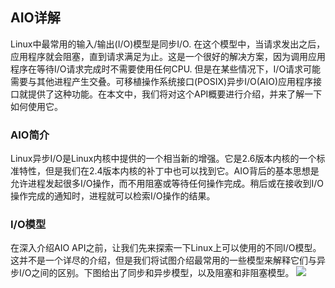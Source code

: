 AIO详解
------

  Linux中最常用的输入/输出(I/O)模型是同步I/O. 在这个模型中，当请求发出之后，应用程序就会阻塞，直到请求满足为止。这是一个很好的解决方案，因为调用应用程序在等待I/O请求完成时不需要使用任何CPU. 但是在某些情况下，I/O请求可能需要与其他进程产生交叠。可移植操作系统接口(POSIX)异步I/O(AIO)应用程序接口就提供了这种功能。在本文中，我们将对这个API概要进行介绍，并来了解一下如何使用它。
  
### AIO简介
  Linux异步I/O是Linux内核中提供的一个相当新的增强。它是2.6版本内核的一个标准特性，但是我们在2.4版本内核的补丁中也可以找到它。AIO背后的基本思想是允许进程发起很多I/O操作，而不用阻塞或等待任何操作完成。稍后或在接收到I/O操作完成的通知时，进程就可以检索I/O操作的结果。
  
### I/O模型
  在深入介绍AIO API之前，让我们先来探索一下Linux上可以使用的不同I/O模型。这并不是一个详尽的介绍，但是我们将试图介绍最常用的一些模型来解释它们与异步I/O之间的区别。下图给出了同步和异步模型，以及阻塞和非阻塞模型。
  ![](https://github.com/walkerqiao/walkman/blob/master/images/APUE/io_models.png)
  
  
  
